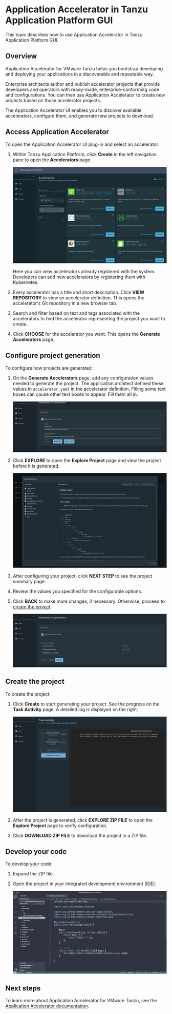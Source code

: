 # Application Accelerator in Tanzu Application Platform GUI

This topic describes how to use Application Accelerator in Tanzu Application Platform GUI.

## <a id="overview"></a> Overview

Application Accelerator for VMware Tanzu helps you bootstrap developing and deploying your
applications in a discoverable and repeatable way.

Enterprise architects author and publish accelerator projects that provide developers and operators
with ready-made, enterprise-conforming code and configurations.
You can then use Application Accelerator to create new projects based on those accelerator projects.

The Application Accelerator UI enables you to discover available accelerators, configure them, and
generate new projects to download.

## <a id='entry-point'></a>Access Application Accelerator

To open the Application Accelerator UI plug-in and select an accelerator:

1. Within Tanzu Application Platform, click **Create** in the left navigation pane to open the
   **Accelerators** page.

    ![Screenshot of Accelerators page. Six accelerators are displayed.](images/aa1-acc-page.png)

    Here you can view accelerators already registered with the system.
    Developers can add new accelerators by registering them with Kubernetes.

2. Every accelerator has a title and short description.
   Click **VIEW REPOSITORY** to view an accelerator definition. This opens the accelerator's Git
   repository in a new browser tab.

3. Search and filter based on text and tags associated with the accelerators to find the accelerator
   representing the project you want to create.

4. Click **CHOOSE** for the accelerator you want. This opens the **Generate Accelerators** page.

## <a id='configure-project'></a> Configure project generation

To configure how projects are generated:

1. On the **Generate Accelerators** page, add any configuration values needed to generate the
   project. The application architect defined these values in `accelerator.yaml` in the accelerator
   definition.
   Filling some text boxes can cause other text boxes to appear. Fill them all in.

    ![Screenshot of Generate Accelerators page. The example accelerator displayed is named Hello Fun.](images/aa2-configuringAnAccelerator.png)

2. Click **EXPLORE** to open the **Explore Project** page and view the project before it is generated.

    ![Screenshot of the Explore Project page. The README file for the sample Hello Fun accelerator is displayed.](images/aa3-exploringProject.png)

3. After configuring your project, click **NEXT STEP** to see the project summary page.

4. Review the values you specified for the configurable options.

5. Click **BACK** to make more changes, if necessary. Otherwise, proceed to [create the project](#create-project).

    ![Screenshot of the project summary for the sample hello-fun project. A red cross is adjacent to the text Enable App Live View.](images/aa4-configuredProjectSummary.png)

## <a id='create-project'></a> Create the project

To create the project:

1. Click **Create** to start generating your project. See the progress on the **Task Activity** page.
   A detailed log is displayed on the right.

    ![Screenshot of task activity during project creation. The DOWNLOAD ZIP FILE button is highlighted.](images/aa5-taskActivity.png)

2. After the project is generated, click **EXPLORE ZIP FILE** to open the **Explore Project** page
   to verify configuration.

3. Click **DOWNLOAD ZIP FILE** to download the project in a ZIP file.

## <a id='develop-your-code'></a>Develop your code

To develop your code:

1. Expand the ZIP file.
2. Open the project in your integrated development environment (IDE).

    ![Screenshot of a file called HelloAppApplication.java in the text editor Visual Studio Code](images/aa6-ide.png)

## <a id='next-steps'></a>Next steps

To learn more about Application Accelerator for VMware Tanzu, see the
[Application Accelerator documentation](../../application-accelerator/about-application-accelerator.md).
